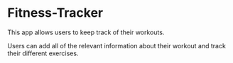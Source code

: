 # Fitness-Tracker
This app allows users to keep track of their workouts.

Users can add all of the relevant information about their workout and track their different exercises.
